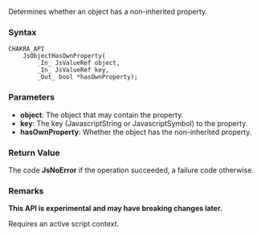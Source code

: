 Determines whether an object has a non-inherited property.
### Syntax

```
CHAKRA_API
    JsObjectHasOwnProperty(
        _In_ JsValueRef object,
        _In_ JsValueRef key,
        _Out_ bool *hasOwnProperty);
```

### Parameters

* __object__: The object that may contain the property.
* __key__: The key (JavascriptString or JavascriptSymbol) to the property.
* __hasOwnProperty__: Whether the object has the non-inherited property.

### Return Value
The code **JsNoError** if the operation succeeded, a failure code otherwise.

### Remarks
**This API is experimental and may have breaking changes later.**

Requires an active script context.
